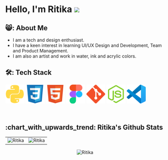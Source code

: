 <h1>Hello, I'm Ritika <img src="https://raw.githubusercontent.com/MartinHeinz/MartinHeinz/master/wave.gif" width="30px"> </h1>

<h2>😸: About Me</h2>

- I am a tech and design enthusiast.
- I have a keen interest in learning UI/UX Design and Development, Team and Product Management.
- I am also an artist and work in water, ink and acrylic colors.

<h2>🛠️: Tech Stack</h2>

 <img src="https://github.com/devicons/devicon/blob/master/icons/python/python-plain.svg" width=60>  <img src="https://github.com/devicons/devicon/blob/master/icons/css3/css3-original.svg" width=60> <img src="https://github.com/devicons/devicon/blob/master/icons/html5/html5-original.svg" width=60>   <img src="https://github.com/devicons/devicon/blob/master/icons/figma/figma-original.svg" width=60> <img src="https://github.com/devicons/devicon/blob/master/icons/git/git-original.svg" width=60> <img src="https://github.com/devicons/devicon/blob/master/icons/nodejs/nodejs-original.svg" width=60>  <img src="https://github.com/devicons/devicon/blob/master/icons/vscode/vscode-original.svg" width=60> 

<img src="https://komarev.com/ghpvc/?username=Ritika&style=flat-square&color=blue" alt=""/>



<h2>:chart_with_upwards_trend: Ritika's Github Stats</h2>
<table>
  <tr>
    <td><img src="https://github-readme-stats.vercel.app/api?username=Ritika&show_icons=true&hide=&count_private=true&theme=dark&locale=en" alt="Ritika" /></td>
    <td><img src="https://github-readme-stats.vercel.app/api/top-langs?username=Ritika&show_icons=true&theme=dark&locale=en&layout=compact" alt="Ritika" /></td>
  </tr>
</table>
<div align="center">
<p><img align="center" src="https://github-readme-streak-stats.herokuapp.com/?user=Ritika&theme=dark" alt="Ritika" /></p>
  </div>
